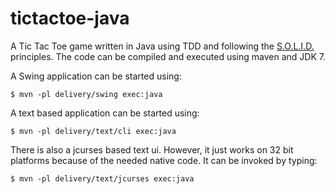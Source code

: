 tictactoe-java
==============

A Tic Tac Toe game written in Java using TDD and following the [S.O.L.I.D.][solid] principles. The code can be compiled and executed using maven and JDK 7.

   [solid]: http://www.objectmentor.com/resources/articles/Principles_and_Patterns.pdf

A Swing application can be started using:

    $ mvn -pl delivery/swing exec:java


A text based application can be started using:

    $ mvn -pl delivery/text/cli exec:java

There is also a jcurses based text ui. However, it just  works on 32 bit platforms because of the needed native code. It can be invoked by typing:

    $ mvn -pl delivery/text/jcurses exec:java